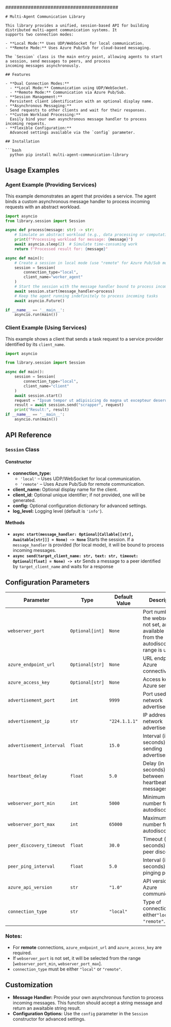 ########################################

```
# Multi-Agent Communication Library

This library provides a unified, session-based API for building distributed multi-agent communication systems. It
supports two connection modes:

- **Local Mode:** Uses UDP/WebSocket for local communication.
- **Remote Mode:** Uses Azure Pub/Sub for cloud-based messaging.

The `Session` class is the main entry point, allowing agents to start a session, send messages to peers, and process
incoming messages asynchronously.

## Features

- **Dual Connection Modes:**
  - **Local Mode:** Communication using UDP/WebSocket.
  - **Remote Mode:** Communication via Azure Pub/Sub.
- **Session Management:**
  Persistent client identification with an optional display name.
- **Asynchronous Messaging:**
  Send requests to other clients and wait for their responses.
- **Custom Workload Processing:**
  Easily bind your own asynchronous message handler to process incoming requests.
- **Flexible Configuration:**
  Advanced settings available via the `config` parameter.

## Installation

```bash
  python pip install multi-agent-communication-library
```

## Usage Examples

### Agent Example (Providing Services)

This example demonstrates an agent that provides a service. The agent binds a custom asynchronous message handler to
process incoming requests with an abstract workload.

```python
import asyncio
from library.session import Session

async def process(message: str) -> str:
    # Simulate an abstract workload (e.g., data processing or computation)
    print(f"Processing workload for message: {message}")
    await asyncio.sleep(2)  # Simulate time-consuming work
    return f"Processed result for: {message}"

async def main():
    # Create a session in local mode (use "remote" for Azure Pub/Sub mode)
    session = Session(
        connection_type="local",
        client_name="worker_agent"
    )
    # Start the session with the message handler bound to process incoming requests
    await session.start(message_handler=process)
    # Keep the agent running indefinitely to process incoming tasks
    await asyncio.Future()

if __name__ == '__main__':
    asyncio.run(main())
```

### Client Example (Using Services)

This example shows a client that sends a task request to a service provider identified by its `client_name`.

```python
import asyncio

from library.session import Session

async def main():
    session = Session(
        connection_type="local",
        client_name="client"
    )
    await session.start()
    request = "Ipsum tempor ut adipisicing do magna ut excepteur deserunt non irure veniam dolore."
    result = await session.send("scrapper", request)
    print("Result:", result)
if __name__ == '__main__':
    asyncio.run(main())

```

## API Reference

### `Session` Class

#### Constructor

- **connection_type:**
  - `'local'` – Uses UDP/WebSocket for local communication.
  - `'remote'` – Uses Azure Pub/Sub for remote communication.
- **client_name:** Optional display name for the client.
- **client_id:** Optional unique identifier; if not provided, one will be generated.
- **config:** Optional configuration dictionary for advanced settings.
- **log_level:** Logging level (default is `'info'`).

#### Methods

- **`async start(message_handler: Optional[Callable[[str], Awaitable[str]]] = None) -> None`**
  Starts the session. If a `message_handler` is provided (for local mode), it will be bound to process incoming
  messages.
- **`async send(target_client_name: str, text: str, timeout: Optional[float] = None) -> str`**
  Sends a message to a peer identified by `target_client_name` and waits for a response

## Configuration Parameters


| Parameter                | Type            | Default Value | Description                                                                                        | Required In       |
|--------------------------|-----------------|---------------|----------------------------------------------------------------------------------------------------|-------------------|
| `webserver_port`         | `Optional[int]` | `None`        | Port number for the webserver. If not set, an available port from the autodiscovery range is used. | `local`           |
| `azure_endpoint_url`     | `Optional[str]` | `None`        | URL endpoint for Azure connectivity.                                                               | `remote`          |
| `azure_access_key`       | `Optional[str]` | `None`        | Access key for Azure services.                                                                     | `remote`          |
| `advertisement_port`     | `int`           | `9999`        | Port used for network advertisement.                                                               | `local`           |
| `advertisement_ip`       | `str`           | `"224.1.1.1"` | IP address for network advertisement.                                                              | `local`           |
| `advertisement_interval` | `float`         | `15.0`        | Interval (in seconds) for sending advertisements.                                                  | `local`, `remote` |
| `heartbeat_delay`        | `float`         | `5.0`         | Delay (in seconds) between heartbeat messages.                                                     | `local`, `remote` |
| `webserver_port_min`     | `int`           | `5000`        | Minimum port number for autodiscovery.                                                             | `local`           |
| `webserver_port_max`     | `int`           | `65000`       | Maximum port number for autodiscovery.                                                             | `local`           |
| `peer_discovery_timeout` | `float`         | `30.0`        | Timeout (in seconds) for peer discovery.                                                           | `local`, `remote` |
| `peer_ping_interval`     | `float`         | `5.0`         | Interval (in seconds) for pinging peers.                                                           | `local`, `remote` |
| `azure_api_version`      | `str`           | `"1.0"`       | API version for Azure communications.                                                              | `remote`          |
| `connection_type`        | `str`           | `"local"`     | Type of connection, either`"local"` or `"remote"`.                                                 | `local`, `remote` |

### Notes:

- For **remote** connections, `azure_endpoint_url` and `azure_access_key` are required.
- If `webserver_port` is not set, it will be selected from the range [`webserver_port_min`, `webserver_port_max`].
- `connection_type` must be either `"local"` or `"remote"`.

## Customization

- **Message Handler:**
  Provide your own asynchronous function to process incoming messages. This function should accept a string message and
  return an awaitable string result.
- **Configuration Options:**
  Use the `config` parameter in the `Session` constructor for advanced settings.
